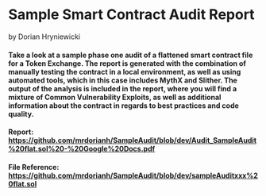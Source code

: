 # Sample Smart Contract Audit Report
by Dorian Hryniewicki

#### Take a look at a sample phase one audit of a flattened smart contract file for a Token Exchange. The report is generated with the combination of manually testing the contract in a local environment, as well as using automated tools, which in this case includes MythX and Slither. The output of the analysis is included in the report, where you will find a mixture of Common Vulnerability Exploits, as well as additional information about the contract in regards to best practices and code quality.

#### Report: https://github.com/mrdorianh/SampleAudit/blob/dev/Audit_SampleAudit%20flat.sol%20-%20Google%20Docs.pdf
#### File Reference: https://github.com/mrdorianh/SampleAudit/blob/dev/sampleAuditxxx%20flat.sol

